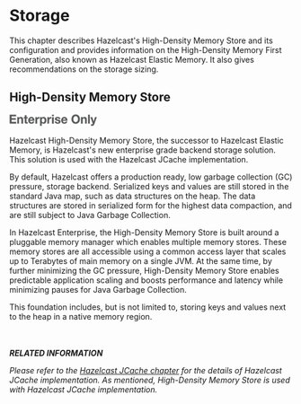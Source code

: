 
# Storage

This chapter describes Hazelcast's High-Density Memory Store and its configuration and provides information on the High-Density Memory First Generation, also known as Hazelcast Elastic Memory. It also gives recommendations on the storage sizing.

## High-Density Memory Store

![](images/enterprise-onlycopy.jpg)

Hazelcast High-Density Memory Store, the successor to Hazelcast Elastic Memory, is Hazelcast's new enterprise grade backend storage solution. This solution is used with the Hazelcast JCache implementation.


By default, Hazelcast offers a production ready, low garbage collection (GC) pressure, storage backend. Serialized keys and values are still stored in the standard Java map, such as data structures on the heap. The data structures are stored in serialized form for the highest data compaction, and are still subject to Java Garbage Collection.

In Hazelcast Enterprise, the High-Density Memory Store is built around a pluggable memory manager which enables multiple memory stores. These memory stores are all accessible using a common access layer that scales up to Terabytes of main memory on a single JVM. At the same time, by further minimizing the GC pressure, High-Density Memory Store enables predictable application scaling and boosts performance and latency while minimizing pauses for Java Garbage Collection.

This foundation includes, but is not limited to, storing keys and values next to the heap in a native memory region.

<br></br>
***RELATED INFORMATION***

*Please refer to the [Hazelcast JCache chapter](#hazelcast-jcache) for the details of Hazelcast JCache implementation. As mentioned, High-Density Memory Store is used with Hazelcast JCache implementation.*
<br></br>


